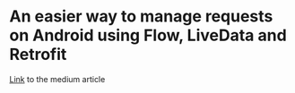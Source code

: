 # An easier way to manage requests on Android using Flow, LiveData and Retrofit

[Link](https://medium.com/@esaugg/an-easier-way-to-make-requests-on-android-flow-livedata-and-retrofit-2dac22df55cc) to the medium article 


